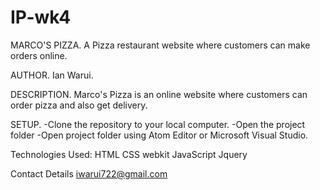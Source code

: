 # IP-wk4

MARCO'S PIZZA.
A Pizza restaurant website where customers can make orders online.

AUTHOR.
Ian Warui.

DESCRIPTION.
Marco's Pizza is an online website where customers can order pizza and also get delivery.

SETUP.
-Clone the repository to your local computer.
-Open the project folder
-Open project folder using Atom Editor or Microsoft Visual Studio.

Technologies Used:
HTML
CSS
webkit
JavaScript
Jquery

Contact Details
iwarui722@gmail.com
